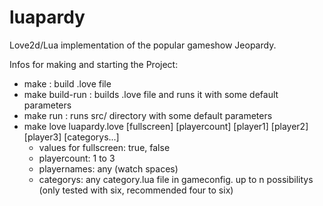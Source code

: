 luapardy
========

Love2d/Lua implementation of the popular gameshow Jeopardy.


Infos for making and starting the Project:
 - make           : build .love file
 - make build-run : builds .love file and runs it with some default parameters
 - make run       : runs src/ directory with some default parameters
 - make love luapardy.love [fullscreen] [playercount] [player1] [player2] [player3] [categorys...]
   + values for fullscreen: true, false
   + playercount: 1 to 3
   + playernames: any (watch spaces)
   + categorys: any category.lua file in gameconfig. up to n possibilitys (only tested with six, recommended four to six)
